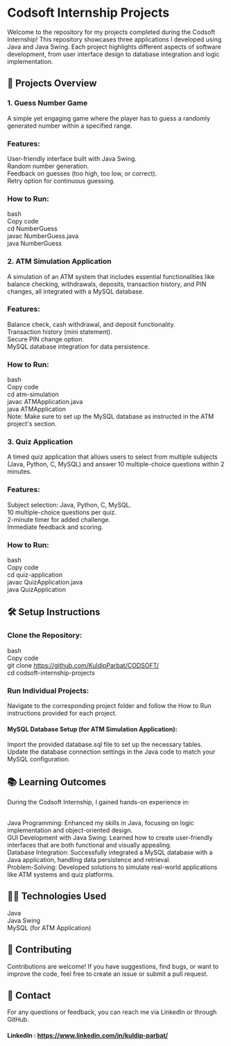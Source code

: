 # Codsoft Internship Projects
Welcome to the repository for my projects completed during the Codsoft Internship! This repository showcases three applications I developed using Java and Java Swing. Each project highlights different aspects of software development, from user interface design to database integration and logic implementation.

## 🚀 Projects Overview
### 1. Guess Number Game
A simple yet engaging game where the player has to guess a randomly generated number within a specified range.

### Features:

User-friendly interface built with Java Swing.
<br>Random number generation.
<br>Feedback on guesses (too high, too low, or correct).
<br>Retry option for continuous guessing.
### How to Run:

bash
<br>Copy code
<br>cd NumberGuess
<br>javac NumberGuess.java
<br>java NumberGuess
### 2. ATM Simulation Application
A simulation of an ATM system that includes essential functionalities like balance checking, withdrawals, deposits, transaction history, and PIN changes, all integrated with a MySQL database.

### Features:

Balance check, cash withdrawal, and deposit functionality.
<br>Transaction history (mini statement).
<br>Secure PIN change option.
<br>MySQL database integration for data persistence.
### How to Run:

bash
<br>Copy code
<br>cd atm-simulation
<br>javac ATMApplication.java
<br>java ATMApplication
<br>Note: Make sure to set up the MySQL database as instructed in the ATM project's section.

### 3. Quiz Application
A timed quiz application that allows users to select from multiple subjects (Java, Python, C, MySQL) and answer 10 multiple-choice questions within 2 minutes.

### Features:

Subject selection: Java, Python, C, MySQL.
<br>10 multiple-choice questions per quiz.
<br>2-minute timer for added challenge.
<br>Immediate feedback and scoring.
### How to Run:

bash
<br>Copy code
<br>cd quiz-application
<br>javac QuizApplication.java
<br>java QuizApplication
## 🛠️ Setup Instructions
### Clone the Repository:

bash
<br>Copy code
<br>git clone https://github.com/KuldipParbat/CODSOFT/
<br>cd codsoft-internship-projects
### Run Individual Projects:

Navigate to the corresponding project folder and follow the How to Run instructions provided for each project.
#### MySQL Database Setup (for ATM Simulation Application):

Import the provided database.sql file to set up the necessary tables.
<br>Update the database connection settings in the Java code to match your MySQL configuration.
## 📚 Learning Outcomes
During the Codsoft Internship, I gained hands-on experience in:

<br>Java Programming: Enhanced my skills in Java, focusing on logic implementation and object-oriented design.
<br>GUI Development with Java Swing: Learned how to create user-friendly interfaces that are both functional and visually appealing.
<br>Database Integration: Successfully integrated a MySQL database with a Java application, handling data persistence and retrieval.
<br>Problem-Solving: Developed solutions to simulate real-world applications like ATM systems and quiz platforms.
## 👨‍💻 Technologies Used
Java
<br>Java Swing
<br>MySQL (for ATM Application)
## 🤝 Contributing
Contributions are welcome! If you have suggestions, find bugs, or want to improve the code, feel free to create an issue or submit a pull request.

## 📧 Contact
For any questions or feedback, you can reach me via LinkedIn or through GitHub.
#### LinkedIn : https://www.linkedin.com/in/kuldip-parbat/

